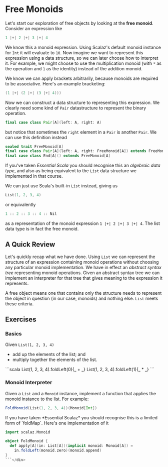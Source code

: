 # Free Monoids

Let's start our exploration of free objects by looking at the **free monoid**. Consider an expression like

```scala
1 |+| 2 |+| 3 |+| 4
```

We know this a monoid expression. Using Scalaz's default monoid instance for `Int` it will evaluate to `10`. Now imagine we want to represent this expression using a data structure, so we can later choose how to interpret it. For example, we might choose to use the multiplication monoid (with `*` as the operation and `1` as the identity) instead of the addition monoid.

We know we can apply brackets arbitrarily, because monoids are required to be associative. Here's an example bracketing:

```scala
(1 |+| (2 |+| (3 |+| 4)))
```

Now we can construct a data structure to representing this expression. We clearly need some kind of `Pair` datastructure to represent the binary operation.

```scala
final case class Pair[A](left: A, right: A)
```

but notice that sometimes the `right` element in a `Pair` is another `Pair`. We can use this definition instead

```scala
sealed trait FreeMonoid[A]
final case class Pair[A](left: A, right: FreeMonoid[A]) extends FreeMonoid[A]
final case class End[A]() extends FreeMonoid[A]
```

If you've taken *Essential Scala* you should recognise this an *algebraic data type*, and also as being equivalent to the `List` data structure we implemented in that course.

We can just use Scala's built-in `List` instead, giving us

```scala
List(1, 2, 3, 4)
```

or equivalently

```scala
1 :: 2 :: 3 :: 4 :: Nil
```

as a representation of the monoid expression `1 |+| 2 |+| 3 |+| 4`. The list data type is in fact the free monoid.

## A Quick Review

Let's quickly recap what we have done. Using `List` we can represent the structure of an expression containing monoid operations without choosing any particular monoid implementation. We have in effect an *abstract syntax tree* representing monoid operations. Given an abstract syntax tree we can implement an interpreter for that tree that gives meaning to the expression it represents.

A free object means one that contains only the structure needs to represent the object in question (in our case, monoids) and nothing else. `List` meets these criteria.

## Exercises

### Basics

Given `List(1, 2, 3, 4)`

- add up the elements of the list; and
- multiply together the elements of the list.

<div class="solution">
```scala
List(1, 2, 3, 4).foldLeft(0){_ + _}
List(1, 2, 3, 4).foldLeft(1){_ * _}
```
</div>


### Monoid Interpreter

Given a `List` and a `Monoid` instance, implement a function that applies the monoid instance to the list. For example:

```scala
FoldMonoid(List(1, 2, 3, 4))(Monoid[Int])
```

<div class="solution">
If you have taken *Essential Scalaz* you should recognise this is a limited form of `foldMap`. Here's one implementation of it

```scala
import scalaz.Monoid

object FoldMonoid {
  def apply[A](in: List[A])(implicit monoid: Monoid[A]) =
    in.foldLeft(monoid.zero)(monoid.append)
}
```</div>
